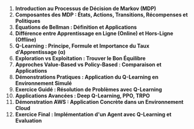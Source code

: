 
1. **Introduction au Processus de Décision de Markov (MDP)**  
2. **Composantes des MDP : États, Actions, Transitions, Récompenses et Politiques**  
3. **Équations de Bellman : Définition et Applications**  
4. **Différence entre Apprentissage en Ligne (Online) et Hors-Ligne (Offline)**  
5. **Q-Learning : Principe, Formule et Importance du Taux d'Apprentissage (α)**  
6. **Exploration vs Exploitation : Trouver le Bon Équilibre**  
7. **Approches Value-Based vs Policy-Based : Comparaison et Applications**  
8. **Démonstrations Pratiques : Application du Q-Learning en Environnement Simulé**  
9. **Exercice Guidé : Résolution de Problèmes avec Q-Learning**  
10. **Applications Avancées : Deep Q-Learning, PPO, TRPO**  
11. **Démonstration AWS : Application Concrète dans un Environnement Cloud**  
12. **Exercice Final : Implémentation d'un Agent avec Q-Learning et Evaluation**  

